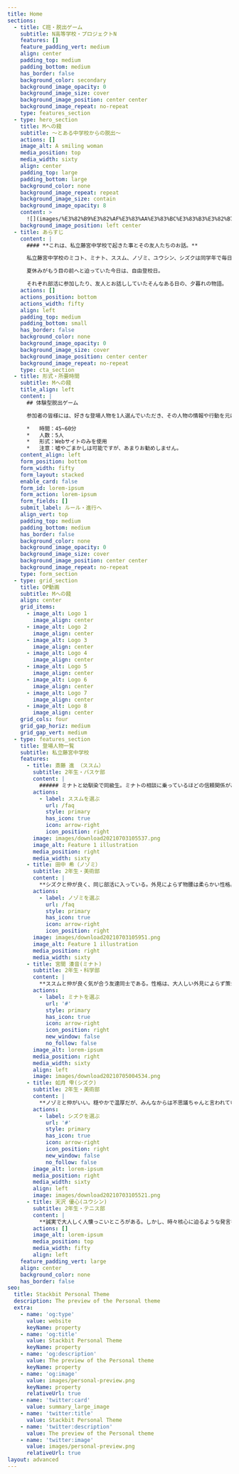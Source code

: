 ```yaml
---
title: Home
sections:
  - title: C班・脱出ゲーム
    subtitle: N高等学校・プロジェクトN
    features: []
    feature_padding_vert: medium
    align: center
    padding_top: medium
    padding_bottom: medium
    has_border: false
    background_color: secondary
    background_image_opacity: 0
    background_image_size: cover
    background_image_position: center center
    background_image_repeat: no-repeat
    type: features_section
  - type: hero_section
    title: Mへの餞
    subtitle: 〜とある中学校からの脱出〜
    actions: []
    image_alt: A smiling woman
    media_position: top
    media_width: sixty
    align: center
    padding_top: large
    padding_bottom: large
    background_color: none
    background_image_repeat: repeat
    background_image_size: contain
    background_image_opacity: 8
    content: >
      ![](images/%E3%82%B9%E3%82%AF%E3%83%AA%E3%83%BC%E3%83%B3%E3%82%B7%E3%83%A7%E3%83%83%E3%83%88%202021-09-08%2010.46.48-83659783.png)
    background_image_position: left center
  - title: あらすじ
    content: |
      #### **これは、私立藤宮中学校で起きた事とその友人たちのお話。**

      私立藤宮中学校のミコト、ミナト、ススム、ノゾミ、ユウシン、シズクは同学年で毎日一緒に帰るほど仲が良かった。

      夏休みがもう目の前へと迫っていた今日は、自由登校日。

      それぞれ部活に参加したり、友人とお話ししていたそんなある日の、夕暮れの物語。
    actions: []
    actions_position: bottom
    actions_width: fifty
    align: left
    padding_top: medium
    padding_bottom: small
    has_border: false
    background_color: none
    background_image_opacity: 0
    background_image_size: cover
    background_image_position: center center
    background_image_repeat: no-repeat
    type: cta_section
  - title: 形式・所要時間
    subtitle: Mへの餞
    title_align: left
    content: |
      ## 体験型脱出ゲーム

      参加者の皆様には、好きな登場人物を1人選んでいただき、その人物の情報や行動を元に謎を解明していただきます。

      *   時間：45~60分
      *   人数：5人
      *   形式：Webサイトのみを使用
      *   注意：嘘やごまかしは可能ですが、あまりお勧めしません。
    content_align: left
    form_position: bottom
    form_width: fifty
    form_layout: stacked
    enable_card: false
    form_id: lorem-ipsum
    form_action: lorem-ipsum
    form_fields: []
    submit_label: ルール・進行へ
    align_vert: top
    padding_top: medium
    padding_bottom: medium
    has_border: false
    background_color: none
    background_image_opacity: 0
    background_image_size: cover
    background_image_position: center center
    background_image_repeat: no-repeat
    type: form_section
  - type: grid_section
    title: OP動画
    subtitle: Mへの餞
    align: center
    grid_items:
      - image_alt: Logo 1
        image_align: center
      - image_alt: Logo 2
        image_align: center
      - image_alt: Logo 3
        image_align: center
      - image_alt: Logo 4
        image_align: center
      - image_alt: Logo 5
        image_align: center
      - image_alt: Logo 6
        image_align: center
      - image_alt: Logo 7
        image_align: center
      - image_alt: Logo 8
        image_align: center
    grid_cols: four
    grid_gap_horiz: medium
    grid_gap_vert: medium
  - type: features_section
    title: 登場人物一覧
    subtitle: 私立藤宮中学校
    features:
      - title: 斎藤 進 （ススム）
        subtitle: 2年生・バスケ部
        content: |
          ###### ミナトと幼馴染で同級生。ミナトの相談に乗っているほどの信頼関係がある。
        actions:
          - label: ススムを選ぶ
            url: /faq
            style: primary
            has_icon: true
            icon: arrow-right
            icon_position: right
        image: images/download20210703105537.png
        image_alt: Feature 1 illustration
        media_position: right
        media_width: sixty
      - title: 田中 希（ノゾミ）
        subtitle: 2年生・美術部
        content: |
          **シズクと仲が良く、同じ部活に入っている。外見によらず物腰は柔らかい性格。**
        actions:
          - label: ノゾミを選ぶ
            url: /faq
            style: primary
            has_icon: true
            icon: arrow-right
            icon_position: right
        image: images/download20210703105951.png
        image_alt: Feature 1 illustration
        media_position: right
        media_width: sixty
      - title: 宮間 湊音(ミナト)
        subtitle: 2年生・科学部
        content: |
          **ススムと仲が良く気が合う友達同士である。性格は、大人しい外見によらず策士な一面も。**
        actions:
          - label: ミナトを選ぶ
            url: '#'
            style: primary
            has_icon: true
            icon: arrow-right
            icon_position: right
            new_window: false
            no_follow: false
        image_alt: lorem-ipsum
        media_position: right
        media_width: sixty
        align: left
        image: images/download20210705004534.png
      - title: 如月 雫(シズク)
        subtitle: 2年生・美術部
        content: |
          **ノゾミと仲がいい。穏やかで温厚だが、みんなからは不思議ちゃんと言われている。**
        actions:
          - label: シズクを選ぶ
            url: '#'
            style: primary
            has_icon: true
            icon: arrow-right
            icon_position: right
            new_window: false
            no_follow: false
        image_alt: lorem-ipsum
        media_position: right
        media_width: sixty
        align: left
        image: images/download20210703105521.png
      - title: 天沢 優心(ユウシン)
        subtitle: 2年生・テニス部
        content: |
          **誠実で大人しく人懐っこいところがある。しかし、時々核心に迫るような発言をすることも。**
        actions: []
        image_alt: lorem-ipsum
        media_position: top
        media_width: fifty
        align: left
    feature_padding_vert: large
    align: center
    background_color: none
    has_border: false
seo:
  title: Stackbit Personal Theme
  description: The preview of the Personal theme
  extra:
    - name: 'og:type'
      value: website
      keyName: property
    - name: 'og:title'
      value: Stackbit Personal Theme
      keyName: property
    - name: 'og:description'
      value: The preview of the Personal theme
      keyName: property
    - name: 'og:image'
      value: images/personal-preview.png
      keyName: property
      relativeUrl: true
    - name: 'twitter:card'
      value: summary_large_image
    - name: 'twitter:title'
      value: Stackbit Personal Theme
    - name: 'twitter:description'
      value: The preview of the Personal theme
    - name: 'twitter:image'
      value: images/personal-preview.png
      relativeUrl: true
layout: advanced
---
```

